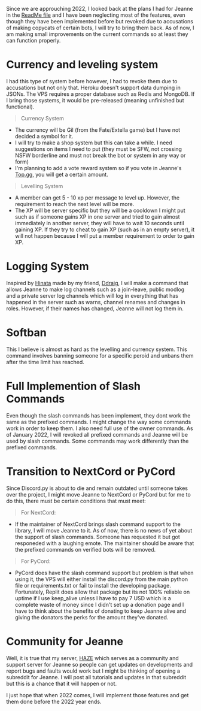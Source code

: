 Since we are approuching 2022, I looked back at the plans I had for Jeanne in the [ReadMe file](https://github.com/Varien-1936/Jeanne-Bot/blob/main/README.md) and I have been neglecting most of the features, even though they have been implemented before but revoked due to accusations of making copycats of certain bots, I will try to bring them back. As of now, I am making small improvements on the current commands so at least they can function properly.

# Currency and leveling system

I had this type of system before however, I had to revoke them due to accusations but not only that. Heroku doesn't support data dumping in JSONs. The VPS requires a proper database such as Redis and MongoDB. If I bring those systems, it would be pre-released (meaning unfinished but functional).

> Currency System

* The currency will be Gil (from the Fate/Extella game) but I have not decided a symbol for it.
* I will try to make a shop system but this can take a while. I need suggestions on items I need to put (they must be SFW, not crossing NSFW borderline and must not break the bot or system in any way or form)
* I'm planning to add a vote reward system so if you vote in Jeanne's [Top.gg](https://top.gg/bot/831993597166747679), you will get a certain amount.

> Levelling System

* A member can get 5 - 10 xp per message to level up. However, the requirement to reach the next level will be more.
* The XP will be server specific but they will be a cooldown I might put such as if someone gains XP in one server and tried to gain almost immediately in another server, they will have to wait 10 seconds until gaining XP. If they try to cheat to gain XP (such as in an empty server), it will not happen because I will put a member requirement to order to gain XP.

# Logging System

Inspired by [Hinata](https://github.com/Drag0nDev/Hinata) made by my friend, [Ddraig](https://github.com/Drag0nDev), I will make a command that allows Jeanne to make log channels such as a join-leave, public modlog and a private server log channels which will log in everything that has happened in the server such as warns, channel renames and changes in roles. However, if their names has changed, Jeanne will not log them in.

# Softban

This I believe is almost as hard as the levelling and currency system. This command involves banning someone for a specific peroid and unbans them after the time limit has reached.

# Full Implemention of Slash Commands

Even though the slash commands has been implement, they dont work the same as the prefixed commands. I might change the way some commands work in order to keep them. I also need full use of the owner commands. As of January 2022, I will revoked all prefixed commands and Jeanne will be used by slash commands. Some commands may work differently than the prefixed commands.

# Transition to NextCord or PyCord

Since Discord.py is about to die and remain outdated until someone takes over the project, I might move Jeanne to NextCord or PyCord but for me to do this, there must be certain conditions that must meet:

> For NextCord:

* If the maintainer of NextCord brings slash command support to the library, I will move Jeanne to it. As of now, there is no news of yet about the support of slash commands. Someone has requested it but got responeded with a laughing emote. The maintainer should be aware that the prefixed commands on verified bots will be removed.

> For PyCord:

* PyCord does have the slash command support but problem is that when using it, the VPS will either install the discord.py from the main python file or requirements.txt or fail to install the developing package. Fortunately, Replit does allow that package but its not 100% reliable on uptime if I use keep_alive unless I have to pay 7 USD which is a complete waste of money since I didn't set up a donation page and I have to think about the benefits of donating to keep Jeanne alive and giving the donators the perks for the amount they've donated.

# Community for Jeanne

Well, it is true that my server, [HAZE](https://discord.gg/VVxGUmqQhF) which serves as a community and support server for Jeanne so people can get updates on developments and report bugs and faults would work but I might be thinking of opening a subreddit for Jeanne. I will post all tutorials and updates in that subreddit but this is a chance that it will happen or not.

I just hope that when 2022 comes, I will implement those features and get them done before the 2022 year ends.
